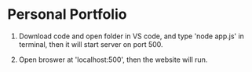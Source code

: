 # Personal Portfolio

1. Download code and open folder in VS code, and type 'node app.js' in terminal, then it will start server on port 500.

2. Open broswer at 'localhost:500', then the website will run.
